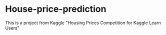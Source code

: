 # House-price-prediction
This is a project from Kaggle "Housing Prices Competition for Kaggle Learn Users"

